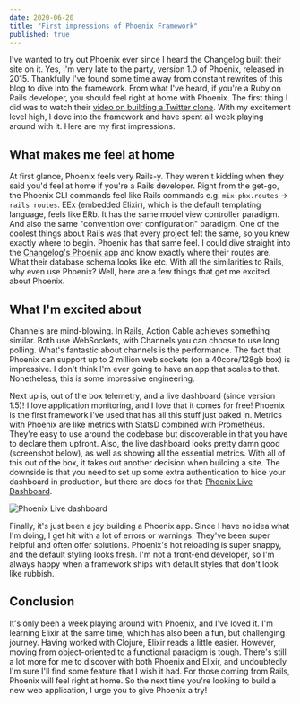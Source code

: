 ```yaml
---
date: 2020-06-20
title: "First impressions of Phoenix Framework"
published: true
---
```

I've wanted to try out Phoenix ever since I heard the Changelog built their site on it. Yes, I'm very late to the party, version 1.0 of Phoenix, released in 2015. Thankfully I've found some time away from constant rewrites of this blog to dive into the framework. From what I've heard, if you're a Ruby on Rails developer, you should feel right at home with Phoenix. The first thing I did was to watch their [video on building a Twitter clone](https://www.youtube.com/watch?v=MZvmYaFkNJI&feature=youtu.be). With my excitement level high, I dove into the framework and have spent all week playing around with it. Here are my first impressions.

## What makes me feel at home

At first glance, Phoenix feels very Rails-y. They weren't kidding when they said you'd feel at home if you're a Rails developer. Right from the get-go, the Phoenix CLI commands feel like Rails commands e.g. `mix phx.routes` → `rails routes`. EEx (embedded Elixir), which is the default templating language, feels like ERb. It has the same model view controller paradigm. And also the same "convention over configuration" paradigm. One of the coolest things about Rails was that every project felt the same, so you knew exactly where to begin. Phoenix has that same feel. I could dive straight into the [Changelog's Phoenix app](https://github.com/thechangelog/changelog.com) and know exactly where their routes are. What their database schema looks like etc. With all the similarities to Rails, why even use Phoenix? Well, here are a few things that get me excited about Phoenix.

## What I'm excited about

Channels are mind-blowing. In Rails, Action Cable achieves something similar. Both use WebSockets, with Channels you can choose to use long polling. What's fantastic about channels is the performance. The fact that Phoenix can support up to 2 million web sockets (on a 40core/128gb box) is impressive. I don't think I'm ever going to have an app that scales to that. Nonetheless, this is some impressive engineering.

Next up is, out of the box telemetry, and a live dashboard (since version 1.5)! I love application monitoring, and I love that it comes for free! Phoenix is the first framework I've used that has all this stuff just baked in. Metrics with Phoenix are like metrics with StatsD combined with Prometheus. They're easy to use around the codebase but discoverable in that you have to declare them upfront. Also, the live dashboard looks pretty damn good (screenshot below), as well as showing all the essential metrics. With all of this out of the box, it takes out another decision when building a site. The downside is that you need to set up some extra authentication to hide your dashboard in production, but there are docs for that: [Phoenix Live Dashboard](https://hexdocs.pm/phoenix_live_dashboard/Phoenix.LiveDashboard.html#module-extra-add-dashboard-access-on-all-environments-including-production).

![Phoenix Live dashboard](https://res.cloudinary.com/jonathan-yeong/image/upload/v1596067038/personal-blog/live-dashboard_hiikn0.png)

Finally, it's just been a joy building a Phoenix app. Since I have no idea what I'm doing, I get hit with a lot of errors or warnings. They've been super helpful and often offer solutions. Phoenix's hot reloading is super snappy, and the default styling looks fresh. I'm not a front-end developer, so I'm always happy when a framework ships with default styles that don't look like rubbish.

## Conclusion

It's only been a week playing around with Phoenix, and I've loved it. I'm learning Elixir at the same time, which has also been a fun, but challenging journey. Having worked with Clojure, Elixir reads a little easier. However, moving from object-oriented to a functional paradigm is tough. There's still a lot more for me to discover with both Phoenix and Elixir, and undoubtedly I'm sure I'll find some feature that I wish it had. For those coming from Rails, Phoenix will feel right at home. So the next time you're looking to build a new web application, I urge you to give Phoenix a try!